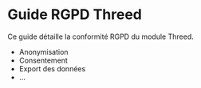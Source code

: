 # Guide RGPD Threed

Ce guide détaille la conformité RGPD du module Threed.

- Anonymisation
- Consentement
- Export des données
- ...
